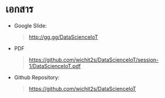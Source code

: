 # เอกสาร
* Google Slide: 
	> http://gg.gg/DataScienceIoT

* PDF
  > https://github.com/wichit2s/DataScienceIoT/session-1/DataScienceIoT.pdf

* Github Repository: 
	> https://github.com/wichit2s/DataScienceIoT	

